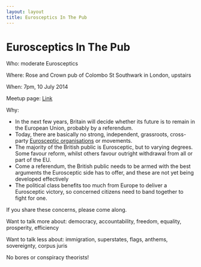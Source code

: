 ```yaml
---
layout: layout
title: Eurosceptics In The Pub
---
```


Eurosceptics In The Pub
=======================

Who: moderate Eurosceptics

Where: Rose and Crown pub of Colombo St Southwark in London, upstairs

When: 7pm, 10 July 2014

Meetup page: [Link](http://www.meetup.com/Eurosceptics-In-The-Pub)

Why:

* In the next few years, Britain will decide whether its future is to 
  remain in the European Union, probably by a referendum. 
* Today, there are basically no strong, independent, grassroots, cross-party 
  [Eurosceptic organisations](organisations.html) or movements. 
* The majority of the British public is Eurosceptic, but to varying degrees. 
  Some favour reform, whilst others favour outright withdrawal from all or 
  part of the EU. 
* Come a referendum, the British public needs to be armed with the best 
  arguments the Eurosceptic side has to offer, and these are not yet being 
  developed effectively
* The political class benefits too much from Europe to deliver a Eurosceptic
   victory, so concerned citizens need to band together to fight for one.

If you share these concerns, please come along.

Want to talk more about: democracy, accountability, freedom, equality, 
prosperity, efficiency

Want to talk less about: immigration, superstates, flags, anthems, 
sovereignty, corpus juris

No bores or conspiracy theorists!

